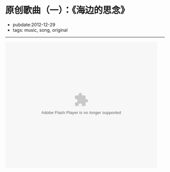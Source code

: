 # 原创歌曲（一）：《海边的思念》

- pubdate:2012-12-29
- tags: music, song, original


-----------

<embed src="http://www.tudou.com/v/p4ybmJCBogs/&rpid=59704620&resourceId=59704620_05_05_99&bid=05/v.swf" type="application/x-shockwave-flash" allowscriptaccess="always" allowfullscreen="true" wmode="opaque" width="480" height="400"></embed>

